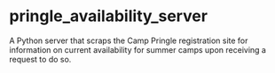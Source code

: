 # pringle_availability_server
A Python server that scraps the Camp Pringle registration site for information on current availability for summer camps upon receiving a request to do so.
